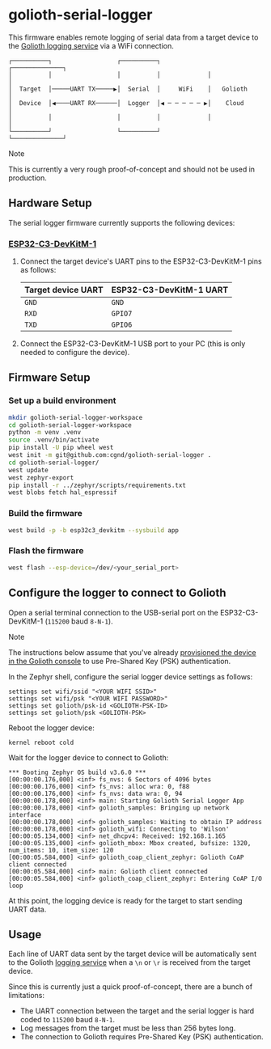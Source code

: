 # golioth-serial-logger

This firmware enables remote logging of serial data from a target device to the [Golioth logging service](https://docs.golioth.io/device-management/logging/) via a WiFi connection.

```
┌──────────┐                  ┌──────────┐             ┌──────────────┐
│          │                  │          │             │              │
│  Target  │─────UART TX─────▶│  Serial  │     WiFi    │   Golioth    │
│  Device  │◀────UART RX──────│  Logger  │◀ ─ ─ ─ ─ ─ ▶│    Cloud     │
│          │                  │          │             │              │
└──────────┘                  └──────────┘             └──────────────┘
```

> [!NOTE]
> This is currently a very rough proof-of-concept and should not be used in production.

## Hardware Setup

The serial logger firmware currently supports the following devices:

### [ESP32-C3-DevKitM-1](https://docs.espressif.com/projects/esp-idf/en/stable/esp32c3/hw-reference/esp32c3/user-guide-devkitm-1.html)

1. Connect the target device's UART pins to the ESP32-C3-DevKitM-1 pins as follows:

   | Target device UART | ESP32-C3-DevKitM-1 UART |
   | ------------------ | ----------------------- |
   | `GND`              | `GND`                   |
   | `RXD`              | `GPIO7`                 |
   | `TXD`              | `GPIO6`                 |

2. Connect the ESP32-C3-DevKitM-1 USB port to your PC (this is only needed to configure the device).

## Firmware Setup

### Set up a build environment

```sh
mkdir golioth-serial-logger-workspace
cd golioth-serial-logger-workspace
python -m venv .venv
source .venv/bin/activate
pip install -U pip wheel west
west init -m git@github.com:cgnd/golioth-serial-logger .
cd golioth-serial-logger/
west update
west zephyr-export
pip install -r ../zephyr/scripts/requirements.txt
west blobs fetch hal_espressif
```

### Build the firmware

```sh
west build -p -b esp32c3_devkitm --sysbuild app
```

### Flash the firmware
```sh
west flash --esp-device=/dev/<your_serial_port>
```

## Configure the logger to connect to Golioth

Open a serial terminal connection to the USB-serial port on the ESP32-C3-DevKitM-1 (`115200` baud  `8-N-1`).

> [!NOTE]
> The instructions below assume that you've already [provisioned the device in the Golioth console](https://docs.golioth.io/getting-started/console/manage-devices) to use Pre-Shared Key (PSK) authentication.

In the Zephyr shell, configure the serial logger device settings as follows:

```
settings set wifi/ssid "<YOUR WIFI SSID>"
settings set wifi/psk "<YOUR WIFI PASSWORD>"
settings set golioth/psk-id <GOLIOTH-PSK-ID>
settings set golioth/psk <GOLIOTH-PSK>
```

Reboot the logger device:

```
kernel reboot cold
```

Wait for the logger device to connect to Golioth:

```
*** Booting Zephyr OS build v3.6.0 ***
[00:00:00.176,000] <inf> fs_nvs: 6 Sectors of 4096 bytes
[00:00:00.176,000] <inf> fs_nvs: alloc wra: 0, f88
[00:00:00.176,000] <inf> fs_nvs: data wra: 0, 94
[00:00:00.178,000] <inf> main: Starting Golioth Serial Logger App
[00:00:00.178,000] <inf> golioth_samples: Bringing up network interface
[00:00:00.178,000] <inf> golioth_samples: Waiting to obtain IP address
[00:00:00.178,000] <inf> golioth_wifi: Connecting to 'Wilson'
[00:00:05.134,000] <inf> net_dhcpv4: Received: 192.168.1.165
[00:00:05.135,000] <inf> golioth_mbox: Mbox created, bufsize: 1320, num_items: 10, item_size: 120
[00:00:05.584,000] <inf> golioth_coap_client_zephyr: Golioth CoAP client connected
[00:00:05.584,000] <inf> main: Golioth client connected
[00:00:05.584,000] <inf> golioth_coap_client_zephyr: Entering CoAP I/O loop
```

At this point, the logging device is ready for the target to start sending UART data.

## Usage

Each line of UART data sent by the target device will be automatically sent to the Golioth [logging service](https://docs.golioth.io/device-management/logging/) when a `\n` or `\r` is received from the target device.

Since this is currently just a quick proof-of-concept, there are a bunch of limitations:

- The UART connection between the target and the serial logger is hard coded to `115200` baud  `8-N-1`.
- Log messages from the target must be less than 256 bytes long.
- The connection to Golioth requires Pre-Shared Key (PSK) authentication.
